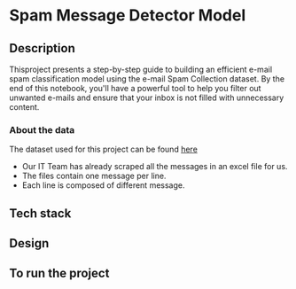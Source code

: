 # Spam Message Detector Model 

## Description

Thisproject presents a step-by-step guide to building an efficient e-mail spam classification model using the e-mail Spam Collection dataset. By the end of this notebook, you'll have a powerful tool to help you filter out unwanted e-mails and ensure that your inbox is not filled with unnecessary content. </span>

### About the data
The dataset used for this project can be found [here](https://www.kaggle.com/datasets/mfaisalqureshi/spam-email)
* Our IT Team has already scraped all the messages in an excel file for us.
* The files contain one message per line.
* Each line is composed of different message.

## Tech stack

## Design

## To run the project

